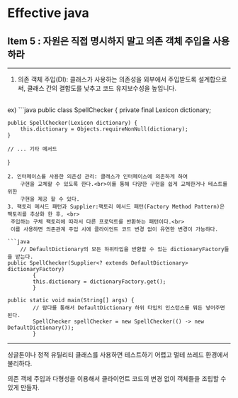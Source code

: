 # Effective java
##  Item 5 : 자원은 직접 명시하지 말고 의존 객체 주입을 사용하라

***

1. 의존 객체 주입(DI): 클래스가 사용하는 의존성을 외부에서 주입받도록
    설계합으로써, 클래스 간의 결합도를 낮추고 코드 유지보수성을 높입니다. 
<br>
ex)
```java
public class SpellChecker {
    private final Lexicon dictionary;

    public SpellChecker(Lexicon dictionary) {
        this.dictionary = Objects.requireNonNull(dictionary);
    }

    // ... 기타 메서드
}
```
2. 인터페이스를 사용한 의존성 관리: 클래스가 인터페이스에 의존하게 하여
    구현을 교체할 수 있도록 한다.<br>이를 통해 다양한 구현을 쉽게 교체한거나 테스트를 위한
    구현을 제공 할 수 있다.
3. 팩토리 메서드 패턴과 Supplier:팩토리 메서드 패턴(Factory Method Pattern)은 팩토리를 추상화 한 후, <br>
 주입하는 구체 팩토리에 따라서 다른 프로덕트를 반환하는 패턴이다.<br> 
 이를 사용하면 의존관계 주입 시에 클라이언트 코드 변경 없이 유연한 변경이 가능하다. 

```java
    // DefaultDictionary의 모든 하위타입을 반환할 수 있는 dictionaryFactory들을 받는다.
public SpellChecker(Supplier<? extends DefaultDictionary> dictionaryFactory)
        {
        this.dictionary = dictionaryFactory.get();
        }

public static void main(String[] args) {
        // 람다를 통해서 DefaultDictionary 하위 타입의 인스턴스를 뭐든 넣어주면 된다.
        SpellChecker spellChecker = new SpellChecker(() -> new DefaultDictionary());
        }
```

***
싱글톤이나 정적 유틸리티 클래스를 사용하면 테스트하기 어렵고 멀테 쓰레드 환경에서 불리하다.

의존 객체 주입과 다형성을 이용해서 클라이언트 코드의 변경 없이 객체들을 조립할 수 있게 만들자.